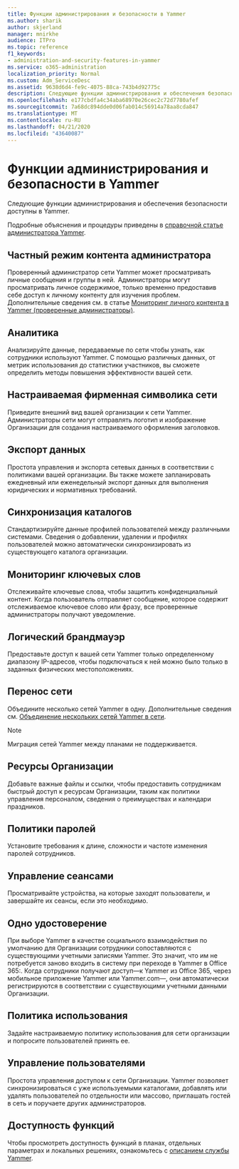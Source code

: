 ```yaml
---
title: Функции администрирования и безопасности в Yammer
ms.author: sharik
author: skjerland
manager: mnirkhe
audience: ITPro
ms.topic: reference
f1_keywords:
- administration-and-security-features-in-yammer
ms.service: o365-administration
localization_priority: Normal
ms.custom: Adm_ServiceDesc
ms.assetid: 9638d6d4-fe9c-4075-88ca-743b4d92775c
description: Следующие функции администрирования и обеспечения безопасности доступны в Yammer.
ms.openlocfilehash: e177cbdfa4c34aba68970e26cec2c72d7780afef
ms.sourcegitcommit: 7a68dc894dde0d06fab014c56914a78aa8cda847
ms.translationtype: MT
ms.contentlocale: ru-RU
ms.lasthandoff: 04/21/2020
ms.locfileid: "43640087"
---
```

# <a name="administration-and-security-features-in-yammer"></a>Функции администрирования и безопасности в Yammer

Следующие функции администрирования и обеспечения безопасности доступны в Yammer.
  
Подробные объяснения и процедуры приведены в [справочной статье администратора Yammer](https://go.microsoft.com/fwlink/?LinkId=869688).

## <a name="admin-private-content-mode"></a>Частный режим контента администратора

Проверенный администратор сети Yammer может просматривать личные сообщения и группы в ней.  Администраторы могут просматривать личное содержимое, только временно предоставив себе доступ к личному контенту для изучения проблем.  Дополнительные сведения см. в статье [Мониторинг личного контента в Yammer (проверенные администраторы)](https://go.microsoft.com/fwlink/?LinkId=627479).

## <a name="analytics"></a>Аналитика

Анализируйте данные, передаваемые по сети чтобы узнать, как сотрудники используют Yammer. С помощью различных данных, от метрик использования до статистики участников, вы сможете определить методы повышения эффективности вашей сети.

## <a name="custom-network-branding"></a>Настраиваемая фирменная символика сети

Приведите внешний вид вашей организации к сети Yammer. Администраторы сети могут отправлять логотип и изображение Организации для создания настраиваемого оформления заголовков.

## <a name="data-export"></a>Экспорт данных

Простота управления и экспорта сетевых данных в соответствии с политиками вашей организации. Вы также можете запланировать ежедневный или еженедельный экспорт данных для выполнения юридических и нормативных требований.
  
## <a name="directory-synchronization"></a>Синхронизация каталогов

Стандартизируйте данные профилей пользователей между различными системами. Сведения о добавлении, удалении и профилях пользователей можно автоматически синхронизировать из существующего каталога организации.

## <a name="keyword-monitoring"></a>Мониторинг ключевых слов

Отслеживайте ключевые слова, чтобы защитить конфиденциальный контент. Когда пользователь отправляет сообщение, которое содержит отслеживаемое ключевое слово или фразу, все проверенные администраторы получают уведомление.

## <a name="logical-firewall"></a>Логический брандмауэр

Предоставьте доступ к вашей сети Yammer только определенному диапазону IP-адресов, чтобы подключаться к ней можно было только в заданных физических местоположениях.

## <a name="network-migration"></a>Перенос сети

Объедините несколько сетей Yammer в одну. Дополнительные сведения см. [Объединение нескольких сетей Yammer в сети](https://go.microsoft.com/fwlink/?LinkID=617488).
  
> [!NOTE]
> Миграция сетей Yammer между планами не поддерживается. 

## <a name="organization-resources"></a>Ресурсы Организации

Добавьте важные файлы и ссылки, чтобы предоставить сотрудникам быстрый доступ к ресурсам Организации, таким как политики управления персоналом, сведения о преимуществах и календари праздников.
  
## <a name="password-policies"></a>Политики паролей

Установите требования к длине, сложности и частоте изменения паролей сотрудников.
  
## <a name="session-management"></a>Управление сеансами

Просматривайте устройства, на которые заходят пользователи, и завершайте их сеансы, если это необходимо.

## <a name="single-identity"></a>Одно удостоверение

При выборе Yammer в качестве социального взаимодействия по умолчанию для Организации сотрудники сопоставляются с существующими учетными записями Yammer. Это значит, что им не потребуется заново входить в систему при переходе в Yammer в Office 365:. Когда сотрудники получают доступ&mdash;к Yammer из Office 365, через мобильное приложение Yammer или Yammer.com&mdash;, они автоматически регистрируются в соответствии с существующими учетными данными Организации.

## <a name="usage-policy"></a>Политика использования

Задайте настраиваемую политику использования для сети организации и попросите пользователей принять ее.

## <a name="user-management"></a>Управление пользователями

Простота управления доступом к сети Организации. Yammer позволяет синхронизироваться с уже используемыми каталогами, добавлять или удалять пользователей по отдельности или массово, приглашать гостей в сеть и поручаете других администраторов.

## <a name="feature-availability"></a>Доступность функций

Чтобы просмотреть доступность функций в планах, отдельных параметрах и локальных решениях, ознакомьтесь с [описанием службы Yammer](yammer-service-description.md).
  

